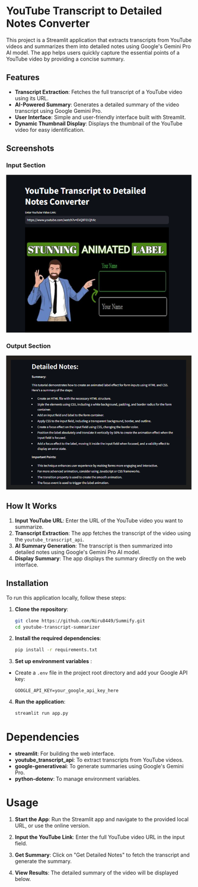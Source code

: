 # YouTube Transcript to Detailed Notes Converter

This project is a Streamlit application that extracts transcripts from YouTube videos and summarizes them into detailed notes using Google's Gemini Pro AI model. The app helps users quickly capture the essential points of a YouTube video by providing a concise summary.

## Features

- **Transcript Extraction**: Fetches the full transcript of a YouTube video using its URL.
- **AI-Powered Summary**: Generates a detailed summary of the video transcript using Google Gemini Pro.
- **User Interface**: Simple and user-friendly interface built with Streamlit.
- **Dynamic Thumbnail Display**: Displays the thumbnail of the YouTube video for easy identification.

## Screenshots

### Input Section
<img src="Images/Input.png" alt="Input Section" width="500"/>

### Output Section
<img src="Images/OutputImage.png" alt="Output Section" width="500"/>

## How It Works

1. **Input YouTube URL**: Enter the URL of the YouTube video you want to summarize.
2. **Transcript Extraction**: The app fetches the transcript of the video using the `youtube_transcript_api`.
3. **AI Summary Generation**: The transcript is then summarized into detailed notes using Google's Gemini Pro AI model.
4. **Display Summary**: The app displays the summary directly on the web interface.

## Installation

To run this application locally, follow these steps:

1. **Clone the repository**:

   ```bash
   git clone https://github.com/Niru8449/Summify.git
   cd youtube-transcript-summarizer
   
2. **Install the required dependencies**:
   ```bash
   pip install -r requirements.txt
   
3. **Set up environment variables** :

- Create a `.env` file in the project root directory and add your Google API key:

  ```plaintext
  GOOGLE_API_KEY=your_google_api_key_here

4. **Run the application**:

   ```bash
   streamlit run app.py

# Dependencies

- **streamlit**: For building the web interface.
- **youtube_transcript_api**: To extract transcripts from YouTube videos.
- **google-generativeai**: To generate summaries using Google's Gemini Pro.
- **python-dotenv**: To manage environment variables.

# Usage

1. **Start the App**: Run the Streamlit app and navigate to the provided local URL, or use the online version.

2. **Input the YouTube Link**: Enter the full YouTube video URL in the input field.

3. **Get Summary**: Click on "Get Detailed Notes" to fetch the transcript and generate the summary.

4. **View Results**: The detailed summary of the video will be displayed below.
